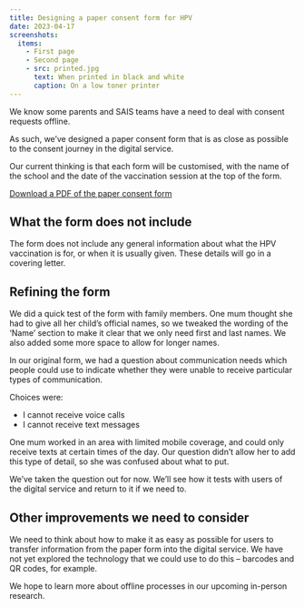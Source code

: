 ```yaml
---
title: Designing a paper consent form for HPV
date: 2023-04-17
screenshots:
  items:
    - First page
    - Second page
    - src: printed.jpg
      text: When printed in black and white
      caption: On a low toner printer
---
```


We know some parents and SAIS teams have a need to deal with consent requests offline.

As such, we’ve designed a paper consent form that is as close as possible to the consent journey in the digital service.

Our current thinking is that each form will be customised, with the name of the school and the date of the vaccination session at the top of the form.

[Download a PDF of the paper consent form](hpv-paper-consent.pdf)

## What the form does not include

The form does not include any general information about what the HPV vaccination is for, or when it is usually given. These details will go in a covering letter.

## Refining the form

We did a quick test of the form with family members. One mum thought she had to give all her child’s official names, so we tweaked the wording of the ‘Name’ section to make it clear that we only need first and last names. We also added some more space to allow for longer names.

In our original form, we had a question about communication needs which people could use to indicate whether they were unable to receive particular types of communication.

Choices were:

- I cannot receive voice calls
- I cannot receive text messages

One mum worked in an area with limited mobile coverage, and could only receive texts at certain times of the day. Our question didn’t allow her to add this type of detail, so she was confused about what to put.

We’ve taken the question out for now. We’ll see how it tests with users of the digital service and return to it if we need to.

## Other improvements we need to consider

We need to think about how to make it as easy as possible for users to transfer information from the paper form into the digital service. We have not yet explored the technology that we could use to do this – barcodes and QR codes, for example.

We hope to learn more about offline processes in our upcoming in-person research.
